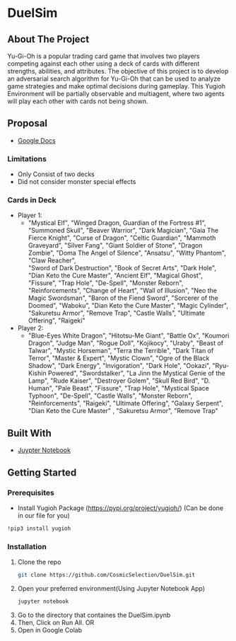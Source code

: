 # DuelSim
<!-- ABOUT THE PROJECT -->
## About The Project
  Yu-Gi-Oh is a popular trading card game that involves two players competing against each other using a deck of cards with different strengths, abilities, and attributes. 
  The objective of this project is to develop an adversarial search algorithm for Yu-Gi-Oh that can be used to analyze game strategies and make optimal decisions during gameplay. 
  This Yugioh Environment will be partially observable and multiagent, where two agents will play each other with cards not being shown. 
## Proposal
* [Google Docs](https://docs.google.com/document/d/1-F6tIAqxo8MypVNrv8X22bT0O9zApRz0WfhzgLUDqoI/edit?usp=sharing)
### Limitations 
* Only Consist of two decks
* Did not consider monster special effects 
### Cards in Deck
* Player 1:
  * "Mystical Elf", "Winged Dragon, Guardian of the Fortress #1", "Summoned Skull", "Beaver Warrior", "Dark Magician",
                        "Gaia The Fierce Knight", "Curse of Dragon", "Celtic Guardian", "Mammoth Graveyard", "Silver Fang",
                        "Giant Soldier of Stone", "Dragon Zombie", "Doma The Angel of Silence", "Ansatsu", "Witty Phantom", "Claw Reacher", 	
                        "Sword of Dark Destruction", "Book of Secret Arts", "Dark Hole", "Dian Keto the Cure Master", "Ancient Elf",
                        "Magical Ghost", "Fissure", "Trap Hole", "De-Spell", "Monster Reborn", "Reinforcements", "Change of Heart",
                        "Wall of Illusion", "Neo the Magic Swordsman", "Baron of the Fiend Sword", "Sorcerer of the Doomed", 	"Waboku", "Dian Keto the Cure Master", 
                        "Magic Cylinder", "Sakuretsu Armor", "Remove Trap", "Castle Walls", "Ultimate Offering", "Raigeki"
* Player 2:
   * "Blue-Eyes White Dragon", "Hitotsu-Me Giant", 	"Battle Ox", 	"Koumori Dragon", "Judge Man", 
                        "Rogue Doll", "Kojikocy", "Uraby", "Beast of Talwar", "Mystic Horseman", "Terra the Terrible", "Dark Titan of Terror", 
                        "Master & Expert", 	"Mystic Clown", "Ogre of the Black Shadow", "Dark Energy", "Invigoration", "Dark Hole",
                        "Ookazi", "Ryu-Kishin Powered", "Swordstalker", "La Jinn the Mystical Genie of the Lamp", "Rude Kaiser", "Destroyer Golem",
                        "Skull Red Bird", "D. Human", "Pale Beast", "Fissure", "Trap Hole", "Mystical Space Typhoon", 	"De-Spell", "Castle Walls",
                        "Monster Reborn", "Reinforcements", "Raigeki", "Ultimate Offering", "Galaxy Serpent", "Dian Keto the Cure Master" ,
                        "Sakuretsu Armor", "Remove Trap"

## Built With
* [Juypter Notebook](https://jupyter.org/)
<!-- GETTING STARTED -->
## Getting Started

### Prerequisites 
* Install Yugioh Package (https://pypi.org/project/yugioh/) (Can be done in our file for you)
```sh
!pip3 install yugioh
```

### Installation
1. Clone the repo
   ```sh
   git clone https://github.com/CosmicSelection/DuelSim.git
   ```
2. Open your preferred environment(Using Jupyter Notebook App)
      ```sh
      jupyter notebook
      ```
3. Go to the directory that containes the DuelSim.ipynb
4. Then, Click on Run All. 
OR 
1. Open in Google Colab
